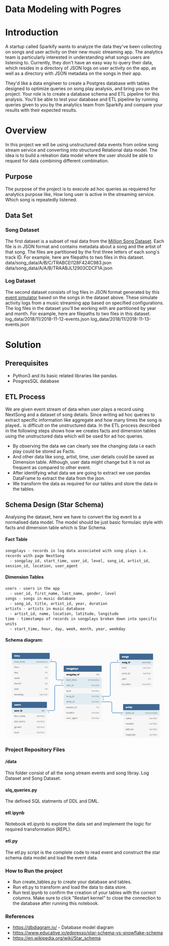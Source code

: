 # Data Modeling with Pogres

# Introduction
A startup called Sparkify wants to analyze the data they've been collecting on songs and user activity on their new music streaming app. The analytics team is particularly interested in understanding what songs users are listening to. Currently, they don't have an easy way to query their data, which resides in a directory of JSON logs on user activity on the app, as well as a directory with JSON metadata on the songs in their app.

They'd like a data engineer to create a Postgres database with tables designed to optimize queries on song play analysis, and bring you on the project. Your role is to create a database schema and ETL pipeline for this analysis. You'll be able to test your database and ETL pipeline by running queries given to you by the analytics team from Sparkify and compare your results with their expected results.
# Overview
In this project we will be using unstructured data events from online song stream service and converting into structured Relational data model. The idea is to build a releation data model where the user should be able to request for data combining different combination.
## Purpose
The purpose of the project is to execute ad hoc queries as requiered for analytics purpose like, How long user is active in the streaming service. Which song is repeatedly listened.
## Data Set
### Song Dataset
The first dataset is a subset of real data from the [Million Song Dataset](https://labrosa.ee.columbia.edu/millionsong/). Each file is in JSON format and contains metadata about a song and the artist of that song. The files are partitioned by the first three letters of each song's track ID. For example, here are filepaths to two files in this dataset.
    data/song_data/A/B/C/TRABCEI128F424C983.json
    data/song_data/A/A/B/TRAABJL12903CDCF1A.json
### Log Dataset
The second dataset consists of log files in JSON format generated by this [event simulator](https://github.com/Interana/eventsim) based on the songs in the dataset above. These simulate activity logs from a music streaming app based on specified configurations.
The log files in the dataset you'll be working with are partitioned by year and month. For example, here are filepaths to two files in this dataset.
log_data/2018/11/2018-11-12-events.json
log_data/2018/11/2018-11-13-events.json

# Solution
## Prerequisites
- Python3 and its basic related libraries like pandas.
- PosgresSQL database

## ETL Process
  We are given event stream of data when user plays a record using NextSong and a dataset of song details. Since writing ad hoc queries to extract specific information like aggregate and how many times the song is played.. is difficult on the unstructured data. In the ETL process described in the following steps shows how we creates facts and dimension tables using the unstructured data which will be used for ad hoc queries.
  - By observing the data we can clearly see the changing data i.e each play could be stored as Facts.
  - And other data like song, artist,  time, user details could be saved as Dimension table. Although, user data might change but it is not as frequent as compared to other event.
  - After identifying what data we are going to extract we use pandas DataFrame to extract the data from the json.
  - We transform the data as required for our tables and store the data in the tables.

## Schema Design (Star Schema)
Analysing the dataset, here we have to convert the log event to a normalised data model. The model should be just basic formulaic style with facts and dimension table which is Star Schema.

#### Fact Table
    songplays - records in log data associated with song plays i.e. records with page NextSong
      - songplay_id, start_time, user_id, level, song_id, artist_id, session_id, location, user_agent

#### Dimension Tables
    users - users in the app
      - user_id, first_name, last_name, gender, level
    songs - songs in music database
      - song_id, title, artist_id, year, duration
    artists - artists in music database
      - artist_id, name, location, latitude, longitude
    time - timestamps of records in songplays broken down into specific units
      - start_time, hour, day, week, month, year, weekday

#### Schema diagram:
![](https://github.com/vinayms/data-modeling-with-postgres/blob/main/images/star_schema.png)

### Project Repository Files
#### /data
This folder consist of all the song stream events and song libray. Log Dataset and Song Dataset.

#### slq_queries.py
The defined SQL statments of DDL and DML.
#### etl.ipynb
Notebook etl.ipynb to explore the data set and implement the logic for required transformation (REPL).
#### etl.py
The etl.py script is the complete code to read event and construct the star schema data model and load the event data.

### How to Run the project
- Run create_tables.py to create your database and tables.
- Run etl.py to transform and load the data to data store.
- Run test.ipynb to confirm the creation of your tables with the correct columns. Make sure to click "Restart kernel" to close the connection to the database after running this notebook.
### References
- https://dbdiagram.io/ - Database model diagram
- https://www.educative.io/edpresso/star-schema-vs-snowflake-schema
- https://en.wikipedia.org/wiki/Star_schema
